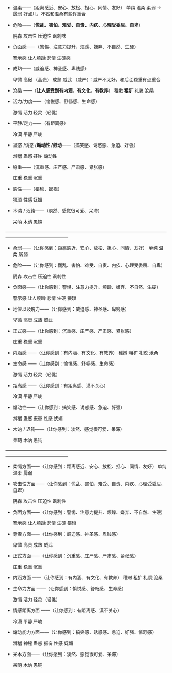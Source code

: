 * 温柔——（距离感近、安心、放松、担心、同情、友好）
  单纯 温柔 柔弱 -> 孱弱 好点儿，不然和温柔有些许重合

* 危险——（**慌乱、害怕、难受、自责、内疚、心理受委屈、自卑**）

  阴森 攻击性 压迫性 讽刺味 

* 负面感——（警惕、注意力提升、烦躁、嫌弃、不自然、生硬）

  警示感 让人烦躁 悲情  生硬感

* 成熟——（威迫感、神圣感、卑贱感）

  卑微 高傲 （高贵）  成熟  威武 （威严）：威严不太好，和后面稳重有点重合

* 沧桑 ——（**让人感受到有内涵、有文化、有教养**）
  稚嫩 **粗犷** 礼貌 沧桑

* 活力/力度——（愉悦感、舒畅感、生命感）

  激情 活力 轻灵（轻佻）

* 平静/定力——（有距离感）

  冷漠 平静 严峻

* 蛊惑 /诱惑 /**煽动性 /鼓动**——（搞笑感、诱惑感、急迫、好强）

  滑稽 蛊惑 ~~奸诈~~ 煽动性

* 稳重——（沉重感、庄严感、严肃感、紧张感）

  庄重 稳重 沉重

* 感性——（猥琐、鄙视）

  猥琐 性感 妩媚

* 木讷 / 迟钝——（淡然、感觉很可爱、呆滞）

  呆萌 木讷 愚钝 

——————————————————————————————————————————————————

- 柔弱——（让你感到：距离感近、安心、放松、担心、同情、友好）
  单纯 温柔 孱弱 

- 危险——（让你感到：慌乱、害怕、难受、自责、内疚、心理受委屈、自卑）

  阴森 攻击性 压迫性 讽刺性 

- 负面感——（让你感到：警惕、注意力提升、烦躁、嫌弃、不自然、生硬）

  警示感 让人烦躁  悲情  生硬  猥琐

- 地位以及魄力——（让你感到：威迫感、神圣感、卑贱感）

  卑微  高贵  成熟  威武 

* 正式感——（让你感到：沉重感、庄严感、严肃感、紧张感）

  庄重 稳重 沉重

- 内涵感 ——（让你感到：有内涵、有文化、有教养）
  稚嫩 粗犷 礼貌 沧桑

- 生命感 ——（让你感到：愉悦感、舒畅感、生命感）

  激情 活力 轻灵（轻佻）

- 距离感 ——（让你感到：有距离感、漠不关心）

  冷漠 平静 严峻

- 煽动性——（让你感到：搞笑感、诱惑感、急迫、好强）

  滑稽 蛊惑  振奋 性感  妩媚

- 木讷 / 迟钝——（让你感到：淡然、感觉很可爱、呆滞）

  呆萌 木讷 愚钝 

——————————————————————————————————————————————————

- 柔情方面——（让你感到：距离感近、安心、放松、担心、同情、友好）
  单纯 温柔 孱弱 

- 攻击性方面——（让你感到：慌乱、害怕、难受、自责、内疚、心理受委屈、自卑）

  阴森 攻击性 压迫性 讽刺性  

- 负面方面——（让你感到：警惕、注意力提升、烦躁、嫌弃、不自然、生硬）

  警示感 让人烦躁  悲情  生硬  猥琐 

- 尊贵方面——（让你感到：威迫感、神圣感、卑贱感）

  卑微  高贵  成熟  威武 

- 正式方面——（让你感到：沉重感、庄严感、严肃感、紧张感）

  庄重 稳重 沉重

- 内涵方面 ——（让你感到：有内涵、有文化、有教养）
  稚嫩 粗犷 礼貌 沧桑

- 生命力方面 ——（让你感到：愉悦感、舒畅感、生命感）

  激情 活力 轻灵（轻佻）

- 情感距离方面 ——（让你感到：有距离感、漠不关心）

  冷漠 平静 严峻 

- 煽动能力方面——（让你感到：搞笑感、诱惑感、急迫、好强、惊奇感）

  滑稽 神秘 蛊惑  振奋 性感  妩媚

- 呆木方面——（让你感到：淡然、感觉很可爱、呆滞）

  呆萌 木讷 愚钝 







